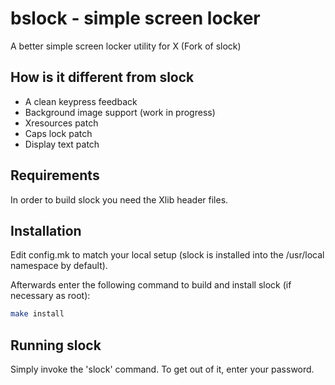 # bslock - simple screen locker
A better simple screen locker utility for X (Fork of slock)

## How is it different from slock
* A clean keypress feedback
* Background image support (work in progress)
* Xresources patch
* Caps lock patch
* Display text patch


## Requirements
In order to build slock you need the Xlib header files.


## Installation
Edit config.mk to match your local setup (slock is installed into
the /usr/local namespace by default).

Afterwards enter the following command to build and install slock
(if necessary as root):
```bash
make install
```


## Running slock
Simply invoke the 'slock' command. To get out of it, enter your password.


